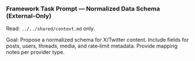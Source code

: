 ### Framework Task Prompt — Normalized Data Schema (External‑Only)

Read: `../../shared/context.md` only.

Goal: Propose a normalized schema for X/Twitter content. Include fields for posts, users, threads, media, and rate‑limit metadata. Provide mapping notes per provider type.



